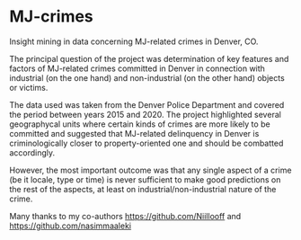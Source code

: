 # MJ-crimes
Insight mining in data concerning MJ-related crimes in Denver, CO. 

The principal question of the project was determination of key features and factors of MJ-related crimes committed in Denver in connection with industrial 
(on the one hand) and non-industrial (on the other hand) objects or victims. 

The data used was taken from the Denver Police Department and covered the period between years 2015 and 2020. 
The project highlighted several geographycal units where certain kinds of crimes are more likely to be committed and suggested that MJ-related delinquency in Denver 
is criminologically closer to property-oriented one and should be combatted accordingly. 

However, the most important outcome was that any single aspect of a crime (be it locale, type or time) is never sufficient to make good predictions on the rest of 
the aspects, at least on industrial/non-industrial nature of the crime.

Many thanks to my co-authors https://github.com/Niillooff and https://github.com/nasimmaaleki
